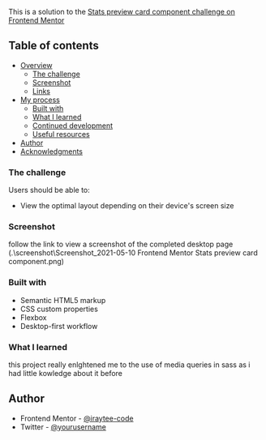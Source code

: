 This is a solution to the [Stats preview card component challenge on Frontend Mentor](https://www.frontendmentor.io/challenges/stats-preview-card-component-8JqbgoU62)
## Table of contents

- [Overview](#overview)
  - [The challenge](#the-challenge)
  - [Screenshot](#screenshot)
  - [Links](#links)
- [My process](#my-process)
  - [Built with](#built-with)
  - [What I learned](#what-i-learned)
  - [Continued development](#continued-development)
  - [Useful resources](#useful-resources)
- [Author](#author)
- [Acknowledgments](#acknowledgments)


### The challenge

Users should be able to:

- View the optimal layout depending on their device's screen size

### Screenshot

follow the link to view a screenshot of the completed desktop page (.\screenshot\Screenshot_2021-05-10 Frontend Mentor Stats preview card component.png)

### Built with
- Semantic HTML5 markup
- CSS custom properties
- Flexbox
- Desktop-first workflow

### What I learned
this project really enlghtened me to the use of media queries in sass as i had little kowledge about it before

## Author
- Frontend Mentor - [@iraytee-code](https://www.frontendmentor.io/profile/iraytee-code)
- Twitter - [@yourusername](https://twitter.com/EA_techofficial)
